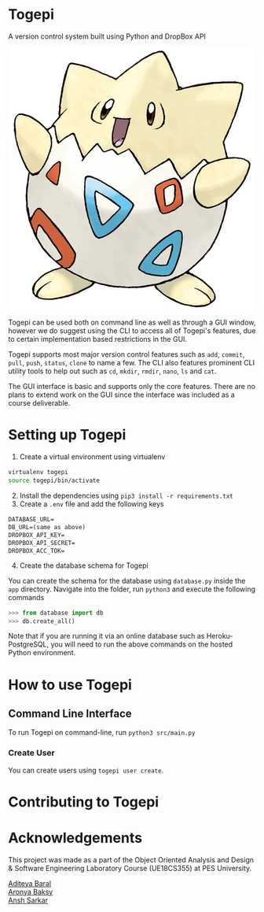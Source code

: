 # Togepi

A version control system built using Python and DropBox API

<p align="center">
  <img src="img/togepi.jpg">
</p>

Togepi can be used both on command line as well as through a GUI window, however we do suggest using the CLI to access all of Togepi's features, due to certain implementation based restrictions in the GUI.

Togepi supports most major version control features such as `add`, `commit`, `pull`, `push`, `status`, `clone` to name a few. The CLI also features prominent CLI utility tools to help out such as `cd`, `mkdir`, `rmdir`, `nano`, `ls` and `cat`.

The GUI interface is basic and supports only the core features. There are no plans to extend work on the GUI since the interface was included as a course deliverable.

# Setting up Togepi
1. Create a virtual environment using virtualenv
```bash
virtualenv togepi
source togepi/bin/activate
```
2. Install the dependencies using `pip3 install -r requirements.txt`
3. Create a `.env` file and add the following keys
```env
DATABASE_URL=
DB_URL=(same as above)
DROPBOX_API_KEY=
DROPBOX_API_SECRET=
DROPBOX_ACC_TOK=
```
4. Create the database schema for Togepi

You can create the schema for the database using `database.py` inside the `app` directory. Navigate into the folder, run `python3` and execute the following commands
```Python
>>> from database import db
>>> db.create_all()
```
Note that if you are running it via an online database such as Heroku-PostgreSQL, you will need to run the above commands on the hosted Python environment.

# How to use Togepi

## Command Line Interface

To run Togepi on command-line, run `python3 src/main.py`

### Create User

You can create users using `togepi user create`.




# Contributing to Togepi

# Acknowledgements

This project was made as a part of the Object Oriented Analysis and Design & Software Engineering Laboratory Course (UE18CS355) at PES University. 

[Aditeya Baral](https://github.com/aditeyabaral)<br>
[Aronya Baksy](https://github.com/abaksy)<br>
[Ansh Sarkar](https://github.com/anshsarkar)